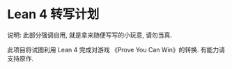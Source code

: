 # Lean 4 转写计划

说明: 此部分强调自用, 就是拿来随便写写的小玩意, 请勿当真.

此项目将试图利用 Lean 4 完成对游戏 《Prove You Can Win》的转换. 有能力请支持原作.